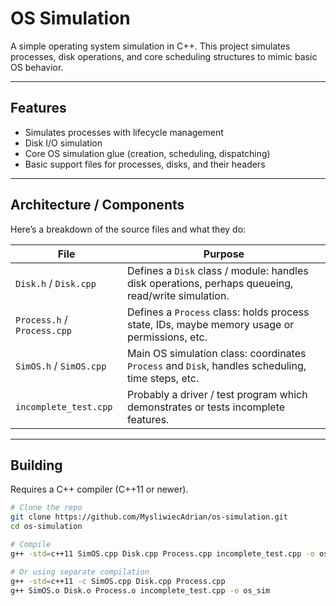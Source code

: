 # OS Simulation

A simple operating system simulation in C++. This project simulates processes, disk operations, and core scheduling structures to mimic basic OS behavior.

---

## Features

- Simulates processes with lifecycle management  
- Disk I/O simulation  
- Core OS simulation glue (creation, scheduling, dispatching)  
- Basic support files for processes, disks, and their headers  

---

## Architecture / Components

Here’s a breakdown of the source files and what they do:

| File | Purpose |
|---|---|
| `Disk.h` / `Disk.cpp` | Defines a `Disk` class / module: handles disk operations, perhaps queueing, read/write simulation. |
| `Process.h` / `Process.cpp` | Defines a `Process` class: holds process state, IDs, maybe memory usage or permissions, etc. |
| `SimOS.h` / `SimOS.cpp` | Main OS simulation class: coordinates `Process` and `Disk`, handles scheduling, time steps, etc. |
| `incomplete_test.cpp` | Probably a driver / test program which demonstrates or tests incomplete features. |

---

## Building

Requires a C++ compiler (C++11 or newer).

```bash
# Clone the repo
git clone https://github.com/MysliwiecAdrian/os-simulation.git
cd os-simulation

# Compile
g++ -std=c++11 SimOS.cpp Disk.cpp Process.cpp incomplete_test.cpp -o os_sim

# Or using separate compilation
g++ -std=c++11 -c SimOS.cpp Disk.cpp Process.cpp
g++ SimOS.o Disk.o Process.o incomplete_test.cpp -o os_sim

